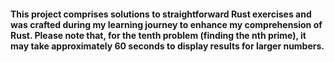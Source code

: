 #### This project comprises solutions to straightforward Rust exercises and was crafted during my learning journey to enhance my comprehension of Rust. Please note that, for the tenth problem (finding the nth prime), it may take approximately 60 seconds to display results for larger numbers.
